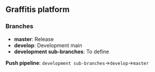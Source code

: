 ## Graffitis platform



### Branches

- __master__: Release
- __develop__: Development main
- __development sub-branches__: To define

__Push pipeline__: `development sub-branches`&rarr;`develop`&rarr;`master`